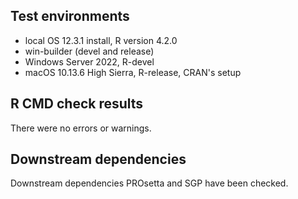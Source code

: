 ## Test environments
* local OS 12.3.1 install, R version 4.2.0
* win-builder (devel and release)
* Windows Server 2022, R-devel
* macOS 10.13.6 High Sierra, R-release, CRAN's setup

## R CMD check results
There were no errors or warnings.

## Downstream dependencies
Downstream dependencies PROsetta and SGP have been checked.